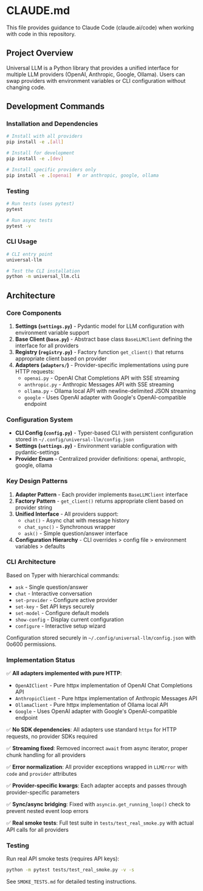 # CLAUDE.md

This file provides guidance to Claude Code (claude.ai/code) when working with code in this repository.

## Project Overview

Universal LLM is a Python library that provides a unified interface for multiple LLM providers (OpenAI, Anthropic, Google, Ollama). Users can swap providers with environment variables or CLI configuration without changing code.

## Development Commands

### Installation and Dependencies
```bash
# Install with all providers
pip install -e .[all]

# Install for development
pip install -e .[dev]

# Install specific providers only
pip install -e .[openai]  # or anthropic, google, ollama
```

### Testing
```bash
# Run tests (uses pytest)
pytest

# Run async tests
pytest -v
```

### CLI Usage
```bash
# CLI entry point
universal-llm

# Test the CLI installation
python -m universal_llm.cli
```

## Architecture

### Core Components

1. **Settings (`settings.py`)** - Pydantic model for LLM configuration with environment variable support
2. **Base Client (`base.py`)** - Abstract base class `BaseLLMClient` defining the interface for all providers
3. **Registry (`registry.py`)** - Factory function `get_client()` that returns appropriate client based on provider
4. **Adapters (`adapters/`)** - Provider-specific implementations using pure HTTP requests:
   - `openai.py` - OpenAI Chat Completions API with SSE streaming
   - `anthropic.py` - Anthropic Messages API with SSE streaming  
   - `ollama.py` - Ollama local API with newline-delimited JSON streaming
   - `google` - Uses OpenAI adapter with Google's OpenAI-compatible endpoint

### Configuration System

- **CLI Config (`config.py`)** - Typer-based CLI with persistent configuration stored in `~/.config/universal-llm/config.json`
- **Settings (`settings.py`)** - Environment variable configuration with pydantic-settings
- **Provider Enum** - Centralized provider definitions: openai, anthropic, google, ollama

### Key Design Patterns

1. **Adapter Pattern** - Each provider implements `BaseLLMClient` interface
2. **Factory Pattern** - `get_client()` returns appropriate client based on provider string
3. **Unified Interface** - All providers support:
   - `chat()` - Async chat with message history
   - `chat_sync()` - Synchronous wrapper 
   - `ask()` - Simple question/answer interface
4. **Configuration Hierarchy** - CLI overrides > config file > environment variables > defaults

### CLI Architecture

Based on Typer with hierarchical commands:
- `ask` - Single question/answer
- `chat` - Interactive conversation
- `set-provider` - Configure active provider
- `set-key` - Set API keys securely
- `set-model` - Configure default models
- `show-config` - Display current configuration
- `configure` - Interactive setup wizard

Configuration stored securely in `~/.config/universal-llm/config.json` with 0o600 permissions.

### Implementation Status

✅ **All adapters implemented with pure HTTP**:
- `OpenAIClient` - Pure httpx implementation of OpenAI Chat Completions API
- `AnthropicClient` - Pure httpx implementation of Anthropic Messages API  
- `OllamaClient` - Pure httpx implementation of Ollama local API
- `Google` - Uses OpenAI adapter with Google's OpenAI-compatible endpoint

✅ **No SDK dependencies**: All adapters use standard `httpx` for HTTP requests, no provider SDKs required

✅ **Streaming fixed**: Removed incorrect `await` from async iterator, proper chunk handling for all providers

✅ **Error normalization**: All provider exceptions wrapped in `LLMError` with `code` and `provider` attributes

✅ **Provider-specific kwargs**: Each adapter accepts and passes through provider-specific parameters

✅ **Sync/async bridging**: Fixed with `asyncio.get_running_loop()` check to prevent nested event loop errors

✅ **Real smoke tests**: Full test suite in `tests/test_real_smoke.py` with actual API calls for all providers

### Testing

Run real API smoke tests (requires API keys):
```bash
python -m pytest tests/test_real_smoke.py -v -s
```

See `SMOKE_TESTS.md` for detailed testing instructions.